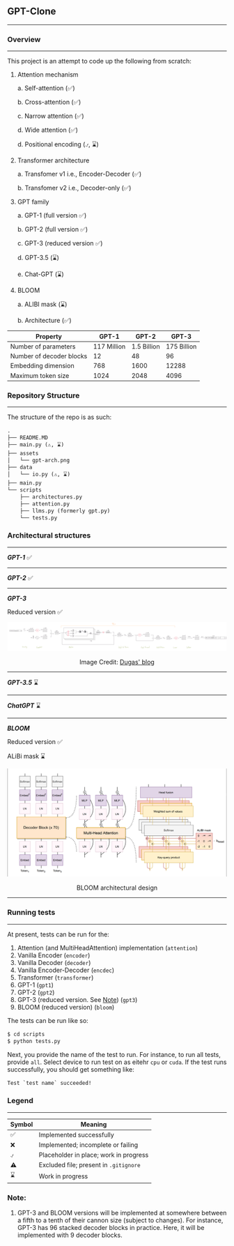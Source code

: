 ## GPT-Clone

---

### Overview

---
This project is an attempt to code up the following from scratch:

1. Attention mechanism
    
    a. Self-attention (&#9989;)

    b. Cross-attention (&#9989;)

    c. Narrow attention (&#9989;)

    d. Wide attention (&#9989;)
    
    d. Positional encoding (&#9083;, &#8987;)


2. Transformer architecture

    a. Transfomer v1 i.e., Encoder-Decoder (&#9989;)

    b. Transfomer v2 i.e., Decoder-only (&#9989;)


3. GPT family

   a. GPT-1 (full version &#9989;)
   
   b. GPT-2 (full version &#9989;)
   
   c. GPT-3 (reduced version &#9989;)

   d. GPT-3.5 (&#8987;)
   
   e. Chat-GPT (&#8987;)


4. BLOOM

   a. ALIBI mask (&#8987;)

   b. Architecture  (&#9989;)



| Property                 | GPT-1       | GPT-2       | GPT-3       |
|--------------------------|-------------|-------------|-------------|
| Number of parameters     | 117 Million | 1.5 Billion | 175 Billion |
| Number of decoder blocks | 12          | 48          | 96          |
| Embedding dimension      | 768         | 1600        | 12288       |
| Maximum token size       | 1024        | 2048        | 4096        |

### Repository Structure

---

The structure of the repo is as such:

```text
.
├── README.MD
├── main.py (⚠, ⌛)
├── assets
│   └── gpt-arch.png
├── data
│   └── io.py (⚠, ⌛)
├── main.py
└── scripts
    ├── architectures.py
    ├── attention.py
    ├── llms.py (formerly gpt.py)
    └── tests.py
```

### Architectural structures

---

***GPT-1***
&#9989;

---
***GPT-2***
&#9989;

---
***GPT-3***

Reduced version &#9989;

<a href="https://dugas.ch/artificial_curiosity/img/GPT_architecture/fullarch.png">![Full size](assets/gpt-arch.png)</a>
<p align="center">Image Credit: <a href="https://dugas.ch/artificial_curiosity/GPT_architecture.html">Dugas' blog</a></p>

---

***GPT-3.5***
&#8987;

---
***ChatGPT***
&#8987;

---
***BLOOM***

Reduced version &#9989;

ALiBi mask &#8987;

![Image](assets/BLOOM.png)
<p align="center">BLOOM architectural design</p>

---
### Running tests

---

At present, tests can be run for the:
1. Attention (and MultiHeadAttention) implementation (`attention`)
2. Vanilla Encoder (`encoder`)
3. Vanilla Decoder (`decoder`)
4. Vanilla Encoder-Decoder (`encdec`)
5. Transformer (`transformer`)
6. GPT-1 (`gpt1`)
7. GPT-2 (`gpt2`)
8. GPT-3 (reduced version. See [Note](#note)) (`gpt3`)
9. BLOOM (reduced version) (`bloom`)

The tests can be run like so:

```bash
$ cd scripts
$ python tests.py
```

Next, you provide the name of the test to run. For instance, to run all tests, provide `all`. Select device to run test on as eitehr `cpu` or `cuda`. If the test runs successfully, you should get something like:

```text
Test `test name` succeeded!
```


### Legend

---

| Symbol   | Meaning                                |
|----------|----------------------------------------|
| &#9989;  | Implemented successfully               |
| &#10060; | Implemented; incomplete or failing     |
| &#9083;  | Placeholder in place; work in progress |
| &#9888;  | Excluded file; present in `.gitignore` |
| &#8987;  | Work in progress                       |

### Note:
1.  GPT-3 and BLOOM versions will be implemented at somewhere between a fifth to a tenth of their cannon size (subject to changes). For instance, GPT-3 has 96 stacked decoder blocks in practice. Here, it will be implemented with 9 decoder blocks.

